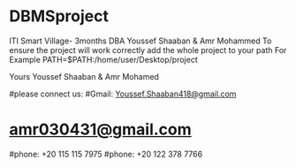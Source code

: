 # DBMSproject
ITI Smart Village- 3months DBA Youssef Shaaban &amp; Amr Mohammed
To ensure the project will work correctly add the whole project to your path 
For Example PATH=$PATH:/home/user/Desktop/project

Yours 
Youssef Shaaban & Amr Mohamed


#please connect us:
#Gmail: Youssef.Shaaban418@gmail.com
#        amr030431@gmail.com
#phone: +20 115 115 7975
#phone: +20 122 378 7766
